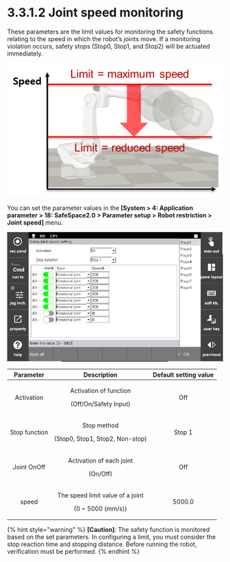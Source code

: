 ﻿# 3.3.1.2 Joint speed monitoring

These parameters are the limit values for monitoring the safety functions relating to the speed in which the robot’s joints move. If a monitoring violation occurs, safety stops (Stop0, Stop1, and Stop2) will be actuated immediately.

![An example of joint speed setting](../../../_assets/joint_speed.png)

You can set the parameter values in the **\[System > 4: Application parameter > 18: SafeSpace2.0 > Parameter setup > Robot restriction > Joint speed]** menu.

![Window for setting joint speed parameters](<../../../_assets/joint_speed_param.PNG>)

|  **Parameter** |                       **Description**                       |  **Default setting value**  |
| :-------: | :------------------------------------------------: | :----------: |
| Activation | <p>Activation of function</p><p>(Off/On/Safety Input)</p> |   Off  |
| Stop function |   <p>Stop method</p><p>(Stop0, Stop1, Stop2, Non-stop)</p>  | Stop 1 |
| Joint OnOff |   <p>Activation of each joint</p><p>(On/Off)</p>  |  Off |
| speed |   <p>The speed limit value of a joint</p><p>(0 ~ 5000 (mm/s))</p>  |  5000.0 |

{% hint style="warning" %}
**\[Caution]**: The safety function is monitored based on the set parameters. In configuring a limit, you must consider the stop reaction time and stopping distance. Before running the robot, verification must be performed.
{% endhint %}
 

